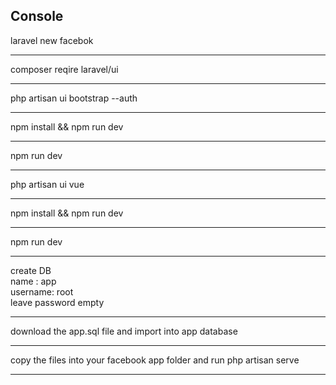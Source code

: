 <h2>Console</h2>
laravel new facebok <hr/>
composer reqire laravel/ui <hr/>
php artisan ui bootstrap --auth <hr/>
npm install && npm run dev <hr/>
npm run dev <hr/>
php artisan ui vue <hr/>
npm install && npm run dev <hr/>
npm run dev <hr/>
create DB<br/>
name : app<br/>
username: root <br/>
leave password empty<hr/>
download the app.sql file and import into app database <hr/>
copy the files into your facebook app folder and run php artisan serve <hr/>

